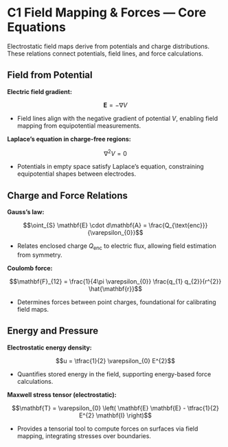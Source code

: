 # C1 Field Mapping & Forces — Core Equations

Electrostatic field maps derive from potentials and charge distributions. These relations connect potentials, field lines, and force calculations.

## Field from Potential
**Electric field gradient:**

$$\mathbf{E} = -\nabla V$$

- Field lines align with the negative gradient of potential $V$, enabling field mapping from equipotential measurements.

**Laplace’s equation in charge-free regions:**

$$\nabla^{2} V = 0$$

- Potentials in empty space satisfy Laplace’s equation, constraining equipotential shapes between electrodes.

## Charge and Force Relations
**Gauss’s law:**

$$\oint_{S} \mathbf{E} \cdot d\mathbf{A} = \frac{Q_{\text{enc}}}{\varepsilon_{0}}$$

- Relates enclosed charge $Q_{\text{enc}}$ to electric flux, allowing field estimation from symmetry.

**Coulomb force:**

$$\mathbf{F}_{12} = \frac{1}{4\pi \varepsilon_{0}} \frac{q_{1} q_{2}}{r^{2}} \hat{\mathbf{r}}$$

- Determines forces between point charges, foundational for calibrating field maps.

## Energy and Pressure
**Electrostatic energy density:**

$$u = \tfrac{1}{2} \varepsilon_{0} E^{2}$$

- Quantifies stored energy in the field, supporting energy-based force calculations.

**Maxwell stress tensor (electrostatic):**

$$\mathbf{T} = \varepsilon_{0} \left( \mathbf{E} \mathbf{E} - \tfrac{1}{2} E^{2} \mathbf{I} \right)$$

- Provides a tensorial tool to compute forces on surfaces via field mapping, integrating stresses over boundaries.

